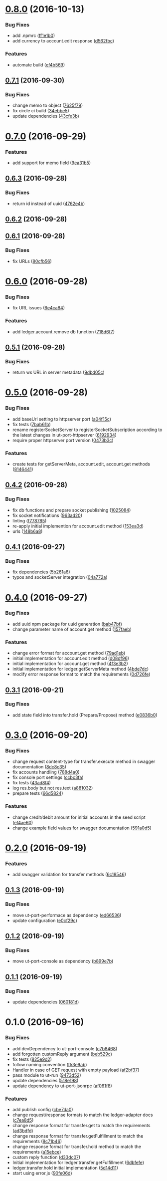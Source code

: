 <a name="0.8.0"></a>
# [0.8.0](https://github.com/softwaregroup-bg/@leveloneproject/dfsp-ledger/compare/v0.7.1...v0.8.0) (2016-10-13)


### Bug Fixes

* add .npmrc ([ff1e1b0](https://github.com/softwaregroup-bg/@leveloneproject/dfsp-ledger/commit/ff1e1b0))
* add currency to account.edit response ([d562fbc](https://github.com/softwaregroup-bg/@leveloneproject/dfsp-ledger/commit/d562fbc))


### Features

* automate build ([ef4b569](https://github.com/softwaregroup-bg/@leveloneproject/dfsp-ledger/commit/ef4b569))



<a name="0.7.1"></a>
## [0.7.1](https://github.com/softwaregroup-bg/@leveloneproject/dfsp-ledger/compare/v0.7.0...v0.7.1) (2016-09-30)


### Bug Fixes

* change memo to object ([7625f79](https://github.com/softwaregroup-bg/@leveloneproject/dfsp-ledger/commit/7625f79))
* fix circle ci build ([34ebbe5](https://github.com/softwaregroup-bg/@leveloneproject/dfsp-ledger/commit/34ebbe5))
* update dependencies ([43cfe3b](https://github.com/softwaregroup-bg/@leveloneproject/dfsp-ledger/commit/43cfe3b))



<a name="0.7.0"></a>
# [0.7.0](https://github.com/softwaregroup-bg/@leveloneproject/dfsp-ledger/compare/v0.6.3...v0.7.0) (2016-09-29)


### Features

* add support for memo field ([9ea31b5](https://github.com/softwaregroup-bg/@leveloneproject/dfsp-ledger/commit/9ea31b5))



<a name="0.6.3"></a>
## [0.6.3](https://github.com/softwaregroup-bg/@leveloneproject/dfsp-ledger/compare/v0.6.2...v0.6.3) (2016-09-28)


### Bug Fixes

* return id instead of uuid ([4762e4b](https://github.com/softwaregroup-bg/@leveloneproject/dfsp-ledger/commit/4762e4b))



<a name="0.6.2"></a>
## [0.6.2](https://github.com/softwaregroup-bg/@leveloneproject/dfsp-ledger/compare/v0.6.1...v0.6.2) (2016-09-28)



<a name="0.6.1"></a>
## [0.6.1](https://github.com/softwaregroup-bg/@leveloneproject/dfsp-ledger/compare/v0.6.0...v0.6.1) (2016-09-28)


### Bug Fixes

* fix URLs ([80cfb56](https://github.com/softwaregroup-bg/@leveloneproject/dfsp-ledger/commit/80cfb56))



<a name="0.6.0"></a>
# [0.6.0](https://github.com/softwaregroup-bg/@leveloneproject/dfsp-ledger/compare/v0.5.1...v0.6.0) (2016-09-28)


### Bug Fixes

* fix URL issues ([6e4ca84](https://github.com/softwaregroup-bg/@leveloneproject/dfsp-ledger/commit/6e4ca84))


### Features

* add ledger.account.remove db function ([718d6f7](https://github.com/softwaregroup-bg/@leveloneproject/dfsp-ledger/commit/718d6f7))



<a name="0.5.1"></a>
## [0.5.1](https://github.com/softwaregroup-bg/@leveloneproject/dfsp-ledger/compare/v0.5.0...v0.5.1) (2016-09-28)


### Bug Fixes

* return ws URL in server metadata ([9dbd05c](https://github.com/softwaregroup-bg/@leveloneproject/dfsp-ledger/commit/9dbd05c))



<a name="0.5.0"></a>
# [0.5.0](https://github.com/softwaregroup-bg/@leveloneproject/dfsp-ledger/compare/v0.4.2...v0.5.0) (2016-09-28)


### Bug Fixes

* add baseUrl setting to httpserver port ([a04f15c](https://github.com/softwaregroup-bg/@leveloneproject/dfsp-ledger/commit/a04f15c))
* fix tests ([7bab61b](https://github.com/softwaregroup-bg/@leveloneproject/dfsp-ledger/commit/7bab61b))
* rename registerSocketServer to registerSocketSubscription according to the latest changes in ut-port-httpserver ([6192934](https://github.com/softwaregroup-bg/@leveloneproject/dfsp-ledger/commit/6192934))
* require proper httpserver port version ([0473b3c](https://github.com/softwaregroup-bg/@leveloneproject/dfsp-ledger/commit/0473b3c))


### Features

* create tests for getServerMeta, account.edit, account.get methods ([8146441](https://github.com/softwaregroup-bg/@leveloneproject/dfsp-ledger/commit/8146441))



<a name="0.4.2"></a>
## [0.4.2](https://github.com/softwaregroup-bg/@leveloneproject/dfsp-ledger/compare/v0.4.1...v0.4.2) (2016-09-28)


### Bug Fixes

* fix db functions and prepare socket publishing ([1025084](https://github.com/softwaregroup-bg/@leveloneproject/dfsp-ledger/commit/1025084))
* fix socket notifications ([963ad20](https://github.com/softwaregroup-bg/@leveloneproject/dfsp-ledger/commit/963ad20))
* linting ([f778785](https://github.com/softwaregroup-bg/@leveloneproject/dfsp-ledger/commit/f778785))
* re-apply initial implemention for account.edit method ([153ea3d](https://github.com/softwaregroup-bg/@leveloneproject/dfsp-ledger/commit/153ea3d))
* urls ([148b6a8](https://github.com/softwaregroup-bg/@leveloneproject/dfsp-ledger/commit/148b6a8))



<a name="0.4.1"></a>
## [0.4.1](https://github.com/softwaregroup-bg/@leveloneproject/dfsp-ledger/compare/v0.4.0...v0.4.1) (2016-09-27)


### Bug Fixes

* fix dependencies ([5b261a6](https://github.com/softwaregroup-bg/@leveloneproject/dfsp-ledger/commit/5b261a6))
* typos and socketServer integration ([04a772a](https://github.com/softwaregroup-bg/@leveloneproject/dfsp-ledger/commit/04a772a))



<a name="0.4.0"></a>
# [0.4.0](https://github.com/softwaregroup-bg/@leveloneproject/dfsp-ledger/compare/v0.3.1...v0.4.0) (2016-09-27)


### Bug Fixes

* add uuid npm package for uuid generation ([bab47bf](https://github.com/softwaregroup-bg/@leveloneproject/dfsp-ledger/commit/bab47bf))
* change parameter name of account.get method ([157faeb](https://github.com/softwaregroup-bg/@leveloneproject/dfsp-ledger/commit/157faeb))


### Features

* change error format for account.get method ([79ad1eb](https://github.com/softwaregroup-bg/@leveloneproject/dfsp-ledger/commit/79ad1eb))
* initial implementation for account.edit method ([d08df96](https://github.com/softwaregroup-bg/@leveloneproject/dfsp-ledger/commit/d08df96))
* initial implementation for account.get method ([4f3e3b2](https://github.com/softwaregroup-bg/@leveloneproject/dfsp-ledger/commit/4f3e3b2))
* initial implementation for ledger.getServerMeta method ([4bde7dc](https://github.com/softwaregroup-bg/@leveloneproject/dfsp-ledger/commit/4bde7dc))
* modify error response format to match the requirements ([0d726fe](https://github.com/softwaregroup-bg/@leveloneproject/dfsp-ledger/commit/0d726fe))



<a name="0.3.1"></a>
## [0.3.1](https://github.com/softwaregroup-bg/@leveloneproject/dfsp-ledger/compare/v0.3.0...v0.3.1) (2016-09-21)


### Bug Fixes

* add state field into transfer.hold (Prepare/Propose) method ([e0836b0](https://github.com/softwaregroup-bg/@leveloneproject/dfsp-ledger/commit/e0836b0))



<a name="0.3.0"></a>
# [0.3.0](https://github.com/softwaregroup-bg/@leveloneproject/dfsp-ledger/compare/v0.2.0...v0.3.0) (2016-09-20)


### Bug Fixes

* change request content-type for transfer.execute method in swagger documentation ([8dc8c35](https://github.com/softwaregroup-bg/@leveloneproject/dfsp-ledger/commit/8dc8c35))
* fix accounts handling ([788d4a0](https://github.com/softwaregroup-bg/@leveloneproject/dfsp-ledger/commit/788d4a0))
* fix console port settings ([ccbc3fa](https://github.com/softwaregroup-bg/@leveloneproject/dfsp-ledger/commit/ccbc3fa))
* fix tests ([43ad8f4](https://github.com/softwaregroup-bg/@leveloneproject/dfsp-ledger/commit/43ad8f4))
* log res.body but not res.text ([a881032](https://github.com/softwaregroup-bg/@leveloneproject/dfsp-ledger/commit/a881032))
* prepare tests ([66d5824](https://github.com/softwaregroup-bg/@leveloneproject/dfsp-ledger/commit/66d5824))


### Features

* change credit/debit amount for initial accounts in the seed script ([ef4ae60](https://github.com/softwaregroup-bg/@leveloneproject/dfsp-ledger/commit/ef4ae60))
* change example field values for swagger documentation ([591a0d5](https://github.com/softwaregroup-bg/@leveloneproject/dfsp-ledger/commit/591a0d5))



<a name="0.2.0"></a>
# [0.2.0](https://github.com/softwaregroup-bg/@leveloneproject/dfsp-ledger/compare/v0.1.3...v0.2.0) (2016-09-19)


### Features

* add swagger validation for transfer methods ([6c18546](https://github.com/softwaregroup-bg/@leveloneproject/dfsp-ledger/commit/6c18546))



<a name="0.1.3"></a>
## [0.1.3](https://github.com/softwaregroup-bg/@leveloneproject/dfsp-ledger/compare/v0.1.2...v0.1.3) (2016-09-19)


### Bug Fixes

* move ut-port-performace as dependency ([ed66536](https://github.com/softwaregroup-bg/@leveloneproject/dfsp-ledger/commit/ed66536))
* update configuration ([e0cf29c](https://github.com/softwaregroup-bg/@leveloneproject/dfsp-ledger/commit/e0cf29c))



<a name="0.1.2"></a>
## [0.1.2](https://github.com/softwaregroup-bg/@leveloneproject/dfsp-ledger/compare/v0.1.1...v0.1.2) (2016-09-19)


### Bug Fixes

* move ut-port-console as dependency ([b899e7b](https://github.com/softwaregroup-bg/@leveloneproject/dfsp-ledger/commit/b899e7b))



<a name="0.1.1"></a>
## [0.1.1](https://github.com/softwaregroup-bg/@leveloneproject/dfsp-ledger/compare/v0.1.0...v0.1.1) (2016-09-19)


### Bug Fixes

* update dependencies ([060181d](https://github.com/softwaregroup-bg/@leveloneproject/dfsp-ledger/commit/060181d))



<a name="0.1.0"></a>
# 0.1.0 (2016-09-16)


### Bug Fixes

* add devDependency to ut-port-console ([c7b8468](https://github.com/softwaregroup-bg/@leveloneproject/dfsp-ledger/commit/c7b8468))
* add forgotten customReply argument ([beb529c](https://github.com/softwaregroup-bg/@leveloneproject/dfsp-ledger/commit/beb529c))
* fix tests ([825e9d2](https://github.com/softwaregroup-bg/@leveloneproject/dfsp-ledger/commit/825e9d2))
* follow naming convention ([f53e9ab](https://github.com/softwaregroup-bg/@leveloneproject/dfsp-ledger/commit/f53e9ab))
* Handler in case of GET request with empty payload ([af2bf37](https://github.com/softwaregroup-bg/@leveloneproject/dfsp-ledger/commit/af2bf37))
* pass module to ut-run ([9473d52](https://github.com/softwaregroup-bg/@leveloneproject/dfsp-ledger/commit/9473d52))
* update dependencies ([518e198](https://github.com/softwaregroup-bg/@leveloneproject/dfsp-ledger/commit/518e198))
* update dependency to ut-port-jsonrpc ([af061f8](https://github.com/softwaregroup-bg/@leveloneproject/dfsp-ledger/commit/af061f8))


### Features

* add publish config ([cbe7da0](https://github.com/softwaregroup-bg/@leveloneproject/dfsp-ledger/commit/cbe7da0))
* change request/response formats to match the ledger-adapter docs ([c7ea8d5](https://github.com/softwaregroup-bg/@leveloneproject/dfsp-ledger/commit/c7ea8d5))
* change response format for transfer.get to match the requirements ([ad3bdfd](https://github.com/softwaregroup-bg/@leveloneproject/dfsp-ledger/commit/ad3bdfd))
* change response format for transfer.getFulfillment to match the requirements ([8c71b46](https://github.com/softwaregroup-bg/@leveloneproject/dfsp-ledger/commit/8c71b46))
* change response format for transfer.hold method to match the requirements ([a15ebce](https://github.com/softwaregroup-bg/@leveloneproject/dfsp-ledger/commit/a15ebce))
* custom reply function ([d33dc07](https://github.com/softwaregroup-bg/@leveloneproject/dfsp-ledger/commit/d33dc07))
* Initial implementation for ledger.transfer.getFulfillment ([6dbfefe](https://github.com/softwaregroup-bg/@leveloneproject/dfsp-ledger/commit/6dbfefe))
* ledger.transfer.hold initial implementation ([5d14d11](https://github.com/softwaregroup-bg/@leveloneproject/dfsp-ledger/commit/5d14d11))
* start using error.js ([90fe06d](https://github.com/softwaregroup-bg/@leveloneproject/dfsp-ledger/commit/90fe06d))



